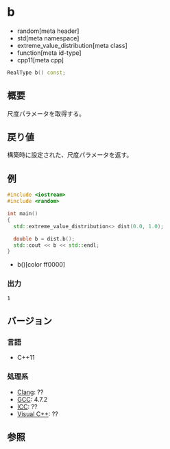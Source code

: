 # b
* random[meta header]
* std[meta namespace]
* extreme_value_distribution[meta class]
* function[meta id-type]
* cpp11[meta cpp]

```cpp
RealType b() const;
```

## 概要
尺度パラメータを取得する。


## 戻り値
構築時に設定された、尺度パラメータを返す。


## 例
```cpp example
#include <iostream>
#include <random>

int main()
{
  std::extreme_value_distribution<> dist(0.0, 1.0);

  double b = dist.b();
  std::cout << b << std::endl;
}
```
* b()[color ff0000]

### 出力
```
1
```

## バージョン
### 言語
- C++11

### 処理系
- [Clang](/implementation.md#clang): ??
- [GCC](/implementation.md#gcc): 4.7.2
- [ICC](/implementation.md#icc): ??
- [Visual C++](/implementation.md#visual_cpp): ??


## 参照


